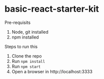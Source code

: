 # basic-react-starter-kit

Pre-requisits
1. Node, git installed
2. npm installed

Steps to run this
1. Clone the repo
2. Run `npm install`
3. Run `npm start`
4. Open a browser in http://localhost:3333